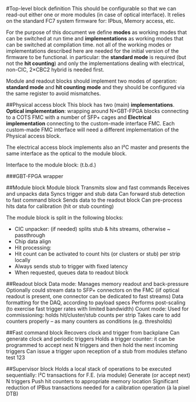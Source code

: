 #Top-level block definition
This should be configurable so that we can read-out either one or more modules (in case of optical interface).
It relies on the standard FC7 system firmware for: IPbus, Memory access, etc.

For the purpose of this document we define **modes** as working modes that can be switched at run time and **implementations** as working modes that can be switched at compilation time. not all of the working modes or implementations described here are needed for the initial version of the firmware to be functional. in particular: the **standard mode** is required (but not the **hit counting**) and only the implementations dealing with electrical, non-CIC, 2×CBC2 hybrid is needed first.

Module and readout blocks should implement two modes of operation: **standard mode** and **hit counting mode** and they should be configured via the same register to avoid mismatches.

##Physical access block
This block has two (main) **implementations**. **Optical implementation**: wrapping around N×GBT-FPGA blocks connecting to a COTS FMC with a number of SFP+ cages and **Electrical implementation** connecting to the custom-made interface FMC. Each custom-made FMC interface will need a different implementation of the Physical access block.

The electrical access block implements also an I²C master and presents the same interface as the optical to the module block.

Interface to the module block: (t.b.d.)

###GBT-FPGA wrapper

##Module block
Module block
Transmits slow and fast commands
Receives and unpacks data
Syncs trigger and stub data
Can forward stub detection to fast command block
Sends data to the readout block
Can pre-process hits data for calibration (hit or stub counting)

The module block is split in the following blocks:
* CIC unpacker: (if needed) splits stub & hits streams, otherwise ~ passthrough
* Chip data align
* Hit processing:
 * Hit count can be activated to count hits (or clusters or stub) per strip locally
 * Always sends stub to trigger with fixed latency
 * When requested, queues data to readout block

##Readout block
Data mode:
Manages memory readout and back-pressure
Optionally could stream data to SFP+ connectors on the FMC
(iif optical readout is present, one connector can be dedicated to fast streams)
Data formatting for the DAQ, according to payload specs
Performs post-scaling (to exercise fast trigger rates with limited bandwidth)
Count mode:
Used for commissioning: holds hit/cluster/stub counts per strip
Takes care to add counters properly – as many counters as conditions (e.g. thresholds)

##Fast command block
Recovers clock and trigger from backplane
Can generate clock and periodic triggers
Holds a trigger counter: it can be programmed to accept next N triggers and then hold the next incoming triggers
Can issue a trigger upon reception of a stub from modules
stefano test 123

##Supervisor block
Holds a local stack of operations to be executed sequentially:
I²C transactions for F.E. (via module)
Generate (or accept next) N triggers
Push hit counters to appropriate memory location
Significant reduction of IPBus transactions needed for a calibration operation (à la pixel DTB)
